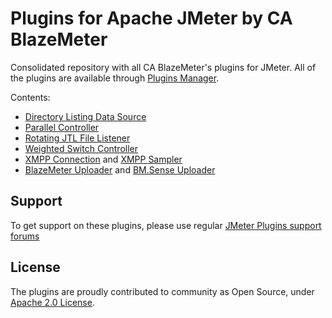 # Plugins for Apache JMeter by CA BlazeMeter
Consolidated repository with all CA BlazeMeter's plugins for JMeter. All of the plugins are available through [Plugins Manager](https://jmeter-plugins.org/wiki/PluginsManager/).

Contents:
 - [Directory Listing Data Source](directory-listing/DirectoryListing.md)
 - [Parallel Controller](parallel/Parallel.md)
 - [Rotating JTL File Listener](rotating-listener/RotatingListener.md)
 - [Weighted Switch Controller](wsc/WeightedSwitchController.md)
 - [XMPP Connection](xmpp/XMPPConnection.md) and [XMPP Sampler](xmpp/XMPPSampler.md)  
 - [BlazeMeter Uploader](sense-uploader/BlazeMeterUploader.md) and [BM.Sense Uploader](sense-uploader/LoadosophiaUploader.md)

## Support

To get support on these plugins, please use regular [JMeter Plugins support forums](https://groups.google.com/forum/#!forum/jmeter-plugins)

## License

The plugins are proudly contributed to community as Open Source, under [Apache 2.0 License](LICENSE).
